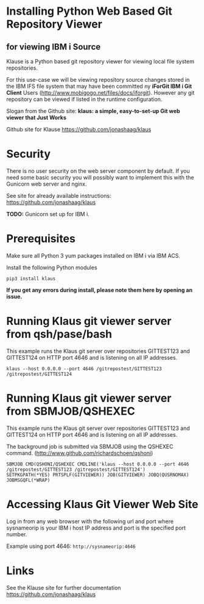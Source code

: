 # Installing Python Web Based Git Repository Viewer
## for viewing IBM i Source
Klause is a Python based git repository viewer for viewing local file system repositories. 

For this use-case we will be viewing repository source changes stored in the IBM IFS file system that may have been committed ny **iForGit IBM i Git Client** Users (http://www.mobigogo.net/files/docs/iforgit). However any git repository can be viewed if listed in the runtime configuration. 

Slogan from the Github site: 
**klaus: a simple, easy-to-set-up Git web viewer that Just Works**

Github site for Klause
https://github.com/jonashaag/klaus

# Security
There is no user security on the web server component by default. If you need some basic security you will possibly want to implement this with the Gunicorn web server and nginx. 

See site for already available instructions: https://github.com/jonashaag/klaus

**TODO:** Gunicorn set up for IBM i. 

# Prerequisites
Make sure all Python 3 yum packages installed on IBM i via IBM ACS.

Install the following Python modules
```
pip3 install klaus
```
**If you get any errors during install, please note them here by opening an issue.**

# Running Klaus git viewer server from qsh/pase/bash

This example runs the Klaus git server over repositories GITTEST123 and GITTEST124 on HTTP port 4646 and is listening on all IP addresses.

```
klaus --host 0.0.0.0 --port 4646 /gitrepostest/GITTEST123 /gitrepostest/GITTEST124
```

# Running Klaus git viewer server from SBMJOB/QSHEXEC

This example runs the Klaus git server over repositories GITTEST123 and GITTEST124 on HTTP port 4646 and is listening on all IP addresses.

The background job is submitted via SBMJOB using the QSHEXEC command. (http://www.github.com/richardschoen/qshoni)

```
SBMJOB CMD(QSHONI/QSHEXEC CMDLINE('klaus --host 0.0.0.0 --port 4646 /gitrepostest/GITTEST123 /gitrepostest/GITTEST124') 
SETPKGPATH(*YES) PRTSPLF(GITVIEWER)) JOB(GITVIEWER) JOBQ(QUSRNOMAX) JOBMSGQFL(*WRAP)                                         
```
# Accessing Klaus Git Viewer Web Site
Log in from any web browser with the following url and port where sysnameorip is your IBM i host IP address and port is the specified port number.

Example using port 4646:
```http://sysnameorip:4646```

# Links
See the Klause site for further documentation
https://github.com/jonashaag/klaus
